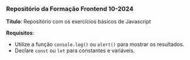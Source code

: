 ### Repositório da Formação Frontend 10-2024

**Título**: Repositório com os exercícios básicos de Javascript

**Requisitos**:
- Utilize a função `console.log()` ou `alert()` para mostrar os resultados.
- Declare `const` ou `let` para constantes e variáveis.
